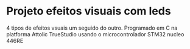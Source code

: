 # Projeto efeitos visuais com leds
 4 tipos de efeitos vsuais um seguido do outro. Programado em C na platforma Attolic TrueStudio usando o microcontrolador STM32 nucleo 446RE
